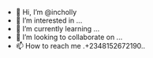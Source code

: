 - 👋 Hi, I’m @incholly
- 👀 I’m interested in ...
- 🌱 I’m currently learning ...
- 💞️ I’m looking to collaborate on ...
- 📫 How to reach me .+2348152672190..

<!---
incholly/incholly is a ✨ special ✨ repository because its `README.md` (this file) appears on your GitHub profile.
You can click the Preview link to take a look at your changes.
--->
